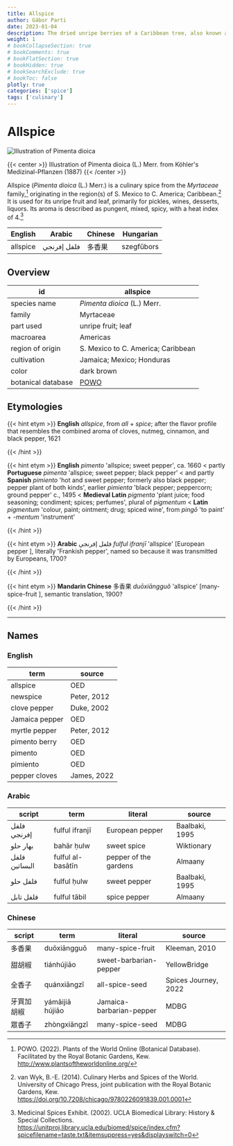 ```yaml
---
title: Allspice
author: Gábor Parti
date: 2023-01-04
description: The dried unripe berries of a Caribbean tree, also known as pimento; Jamaica pepper.
weight: 1
# bookCollapseSection: true
# bookComments: true
# bookFlatSection: true
# bookHidden: true
# bookSearchExclude: true
# bookToc: false
plotly: true
categories: ['spice']
tags: ['culinary']
---
```


# Allspice

![Illustration of Pimenta dioica](/spice/images/kohler/allspice.png)

{{< center >}}
Illustration of Pimenta dioica (L.) Merr. from Köhler's Medizinal-Pflanzen (1887)
{{< /center >}}

Allspice (*Pimenta dioica* (L.) Merr.) is a culinary spice from the *Myrtaceae* family,[^powo] originating in the region(s) of S. Mexico to C. America; Caribbean.[^van_wyk_culinary_2014] It is used for its unripe fruit and leaf, primarily for pickles, wines, desserts, liquors. Its aroma is described as pungent, mixed, spicy, with a heat index of 4.[^ucla_medicinal_2002]

| English|   Arabic  |Chinese| Hungarian|
|--------|-----------|-------|----------|
|allspice|فلفل إفرنجي|  多香果  |szegfűbors|

## Overview

|        id        |                      allspice                     |
|------------------|---------------------------------------------------|
|   species name   |            *Pimenta dioica* (L.) Merr.            |
|      family      |                     Myrtaceae                     |
|     part used    |                 unripe fruit; leaf                |
|     macroarea    |                      Americas                     |
| region of origin |         S. Mexico to C. America; Caribbean        |
|    cultivation   |             Jamaica; Mexico; Honduras             |
|       color      |                     dark brown                    |
|botanical database|[POWO](https://powo.science.kew.org/taxon/196799-2)|

## Etymologies

{{< hint etym >}}
**English** *allspice*, from *all* + *spice*; after the flavor profile that resembles the combined aroma of cloves, nutmeg, cinnamon, and black pepper, 1621



{{< /hint >}}

{{< hint etym >}}
**English** *pimento* 'allspice; sweet pepper', ca. 1660 < partly **Portuguese** *pimenta* 'allspice; sweet pepper; black pepper' < and partly **Spanish** *pimiento* 'hot and sweet pepper; formerly also black pepper; pepper plant of both kinds', earlier *pimienta* 'black pepper; peppercorn; ground pepper' c., 1495 < **Medieval Latin** *pigmenta* 'plant juice; food seasoning; condiment; spices; perfumes', plural of *pigmentum* < **Latin** *pigmentum* 'colour, paint; ointment; drug; spiced wine', from *pingō* 'to paint' + *-mentum* 'instrument'



{{< /hint >}}

{{< hint etym >}}
**Arabic** فلفل إفرنجي *fulful ifranjī* 'allspice' [European pepper ], literally 'Frankish pepper', named so because it was transmitted by Europeans, 1700?



{{< /hint >}}

{{< hint etym >}}
**Mandarin Chinese** 多香果 *duōxiāngguǒ* 'allspice' [many-spice-fruit ], semantic translation, 1900?



{{< /hint >}}

***

## Names

### English

|     term     |   source  |
|--------------|-----------|
|   allspice   |    OED    |
|   newspice   |Peter, 2012|
| clove pepper | Duke, 2002|
|Jamaica pepper|    OED    |
| myrtle pepper|Peter, 2012|
| pimento berry|    OED    |
|    pimento   |    OED    |
|   pimiento   |    OED    |
| pepper cloves|James, 2022|

### Arabic

|    script   |       term      |       literal       |    source    |
|-------------|-----------------|---------------------|--------------|
| فلفل إفرنجي |  fulful ifranjī |   European pepper   |Baalbaki, 1995|
|   بهار حلو  |    bahār ḥulw   |     sweet spice     |  Wiktionary  |
|فلفل البساتين|fulful al-basātīn|pepper of the gardens|    Almaany   |
|   فلفل حلو  |   fulful ḥulw   |     sweet pepper    |Baalbaki, 1995|
|  فلفل تابل  |   fulful tābil  |     spice pepper    |    Almaany   |

### Chinese

|script|      term     |         literal        |       source       |
|------|---------------|------------------------|--------------------|
|  多香果 |  duōxiāngguǒ  |    many-spice-fruit    |    Kleeman, 2010   |
|  甜胡椒 |   tiánhújiāo  | sweet-barbarian-pepper |    YellowBridge    |
|  全香子 |  quánxiāngzǐ  |     all-spice-seed     |Spices Journey, 2022|
| 牙買加胡椒|yámǎijiā hújiāo|Jamaica-barbarian-pepper|        MDBG        |
|  眾香子 |  zhòngxiāngzǐ |     many-spice-seed    |        MDBG        |

[^powo]: POWO. (2022). Plants of the World Online (Botanical Database). Facilitated by the Royal Botanic Gardens, Kew. http://www.plantsoftheworldonline.org/
[^van_wyk_culinary_2014]: van Wyk, B.-E. (2014). Culinary Herbs and Spices of the World. University of Chicago Press, joint publication with the Royal Botanic Gardens, Kew. https://doi.org/10.7208/chicago/9780226091839.001.0001
[^ucla_medicinal_2002]: Medicinal Spices Exhibit. (2002). UCLA Biomedical Library: History & Special Collections. https://unitproj.library.ucla.edu/biomed/spice/index.cfm?spicefilename=taste.txt&itemsuppress=yes&displayswitch=0


